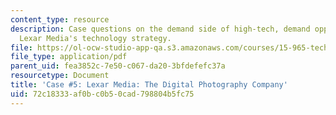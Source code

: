 ```yaml
---
content_type: resource
description: Case questions on the demand side of high-tech, demand opportunity, and
  Lexar Media's technology strategy.
file: https://ol-ocw-studio-app-qa.s3.amazonaws.com/courses/15-965-technology-strategy-for-system-design-and-management-spring-2009/72c18333af0bc0b50cad798804b5fc75_MIT15_965S09_case05.pdf
file_type: application/pdf
parent_uid: fea3852c-7e50-c067-da20-3bfdefefc37a
resourcetype: Document
title: 'Case #5: Lexar Media: The Digital Photography Company'
uid: 72c18333-af0b-c0b5-0cad-798804b5fc75
---
```

